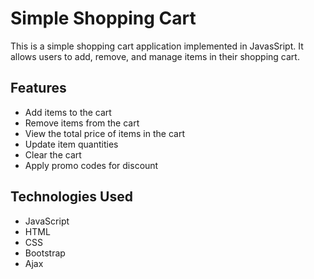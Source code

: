 # Simple Shopping Cart

This is a simple shopping cart application implemented in JavasSript. It allows users to add, remove, and manage items in their shopping cart.

## Features

- Add items to the cart
- Remove items from the cart
- View the total price of items in the cart
- Update item quantities
- Clear the cart
- Apply promo codes for discount

## Technologies Used

  - JavaScript
  - HTML
  - CSS
  - Bootstrap
  - Ajax

